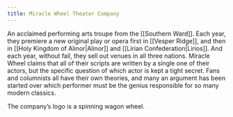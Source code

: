 ```yaml
---
title: Miracle Wheel Theater Company
---
```


An acclaimed performing arts troupe from the [[Southern Ward]]. Each year, they premiere a new original play or opera first in [[Vesper Ridge]], and then in [[Holy Kingdom of Alinor|Alinor]] and [[Lirian Confederation|Lirios]]. And each year, without fail, they sell out venues in all three nations. Miracle Wheel claims that all of their scripts are written by a single one of their actors, but the specific question of which actor is kept a tight secret. Fans and columnists all have their own theories, and many an argument has been started over which performer must be the genius responsible for so many modern classics.

The company’s logo is a spinning wagon wheel.
